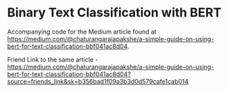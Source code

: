 # Binary Text Classification with BERT
Accompanying code for the Medium article found at https://medium.com/@chaturangarajapakshe/a-simple-guide-on-using-bert-for-text-classification-bbf041ac8d04.

Friend Link to the same article - https://medium.com/@chaturangarajapakshe/a-simple-guide-on-using-bert-for-text-classification-bbf041ac8d04?source=friends_link&sk=b356bad1f09a3b3d0d579cafe1cab014
